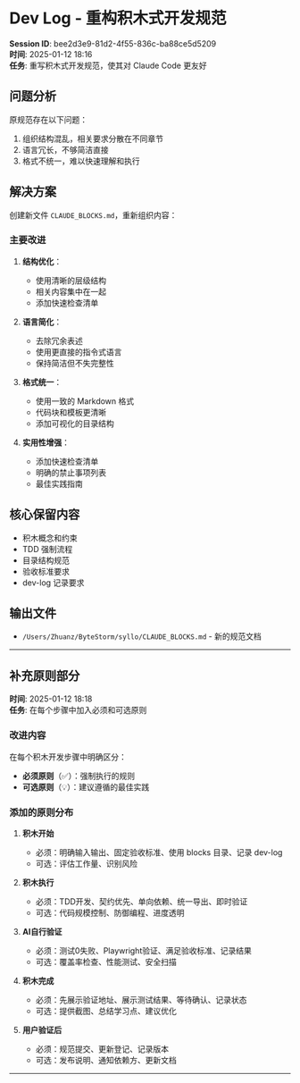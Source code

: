 # Dev Log - 重构积木式开发规范

**Session ID**: bee2d3e9-81d2-4f55-836c-ba88ce5d5209  
**时间**: 2025-01-12 18:16  
**任务**: 重写积木式开发规范，使其对 Claude Code 更友好

## 问题分析
原规范存在以下问题：
1. 组织结构混乱，相关要求分散在不同章节
2. 语言冗长，不够简洁直接
3. 格式不统一，难以快速理解和执行

## 解决方案
创建新文件 `CLAUDE_BLOCKS.md`，重新组织内容：

### 主要改进
1. **结构优化**：
   - 使用清晰的层级结构
   - 相关内容集中在一起
   - 添加快速检查清单

2. **语言简化**：
   - 去除冗余表述
   - 使用更直接的指令式语言
   - 保持简洁但不失完整性

3. **格式统一**：
   - 使用一致的 Markdown 格式
   - 代码块和模板更清晰
   - 添加可视化的目录结构

4. **实用性增强**：
   - 添加快速检查清单
   - 明确的禁止事项列表
   - 最佳实践指南

## 核心保留内容
- 积木概念和约束
- TDD 强制流程
- 目录结构规范
- 验收标准要求
- dev-log 记录要求

## 输出文件
- `/Users/Zhuanz/ByteStorm/syllo/CLAUDE_BLOCKS.md` - 新的规范文档

----

## 补充原则部分

**时间**: 2025-01-12 18:18  
**任务**: 在每个步骤中加入必须和可选原则

### 改进内容
在每个积木开发步骤中明确区分：
- **必须原则**（✅）：强制执行的规则
- **可选原则**（💡）：建议遵循的最佳实践

### 添加的原则分布

1. **积木开始**
   - 必须：明确输入输出、固定验收标准、使用 blocks 目录、记录 dev-log
   - 可选：评估工作量、识别风险

2. **积木执行**
   - 必须：TDD开发、契约优先、单向依赖、统一导出、即时验证
   - 可选：代码规模控制、防御编程、进度透明

3. **AI自行验证**
   - 必须：测试0失败、Playwright验证、满足验收标准、记录结果
   - 可选：覆盖率检查、性能测试、安全扫描

4. **积木完成**
   - 必须：先展示验证地址、展示测试结果、等待确认、记录状态
   - 可选：提供截图、总结学习点、建议优化

5. **用户验证后**
   - 必须：规范提交、更新登记、记录版本
   - 可选：发布说明、通知依赖方、更新文档

----